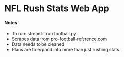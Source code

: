 # NFL Rush Stats Web App

#### Notes
- To run: streamlit run football.py
- Scrapes data from pro-football-reference.com
- Data needs to be cleaned
- Plans are to expand into more than just rushing stats
